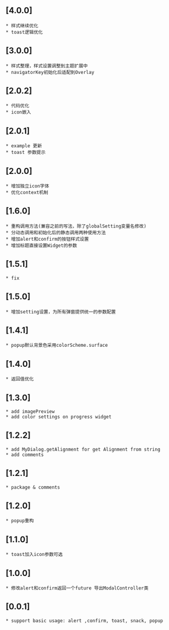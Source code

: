 ## [4.0.0]
    * 样式继续优化
    * toast逻辑优化

## [3.0.0]
    * 样式整理，样式设置调整到主题扩展中
    * navigatorKey初始化后适配到Overlay

## [2.0.2]
    * 代码优化
    * icon嵌入
## [2.0.1]
    * example 更新
    * toast 参数提示

## [2.0.0]
    * 增加独立icon字体
    * 优化context机制

## [1.6.0]
    * 重构调用方法(兼容之前的写法，除了globalSetting变量名修改)
    * 分动态调用和初始化后的静态调用两种使用方法
    * 增加alert和confirm的按钮样式设置
    * 增加标题直接设置Widget的参数

## [1.5.1]
    * fix

## [1.5.0]
    * 增加setting设置，为所有弹窗提供统一的参数配置

## [1.4.1]
    * popup默认背景色采用colorScheme.surface

## [1.4.0]
    * 返回值优化

## [1.3.0]
    * add imagePreview
    * add color settings on progress widget

## [1.2.2]
    * add MyDialog.getAlignment for get Alignment from string
    * add comments

## [1.2.1]
    * package & comments

## [1.2.0]
    * popup重构

## [1.1.0]
    * toast加入icon参数可选

## [1.0.0]
    * 修改alert和confirm返回一个future 导出ModalController类

## [0.0.1]
    * support basic usage: alert ,confirm, toast, snack, popup